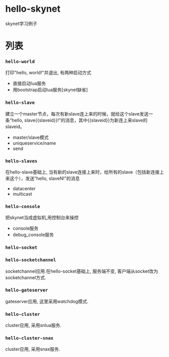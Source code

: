 # hello-skynet

skynet学习例子

# 列表

### `hello-world`
打印"hello, world!"并退出, 有两种启动方式

* 直接启动lua服务
* 用bootstrap启动lua服务[skynet缺省]

### `hello-slave`
建立一个master节点，每次有新slave连上来的时候，就给这个slave发送一条“hello, slave{{slaveid}}!”的消息，其中{{slaveid}}为新连上来slave的slaveid。

* master/slave模式
* uniqueservice/name
* send

### `hello-slaves`
在hello-slave基础上, 当有新的slave连接上来时，给所有的slave（包括新连接上来这个），发送“hello, slaveN!”的消息

* datacenter
* multicast

### `hello-console`
把skynet当成虚拟机,用控制台来操控

* console服务
* debug_console服务

### `hello-socket`

### `hello-socketchannel`
socketchannel应用.在hello-socket基础上, 服务端不变, 客户端从socket改为socketchannel方式.

### `hello-gateserver`
gateserver应用, 这里采用watchdog模式.

### `hello-cluster`
cluster应用, 采用snlua服务.

### `hello-cluster-snax`
cluster应用, 采用snax服务.
